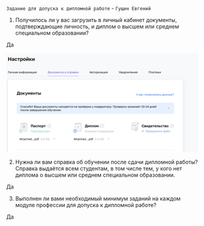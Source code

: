 `Задание для допуска к дипломной работе` - `Гущин Евгений`

1. Получилось ли у вас загрузить в личный кабинет документы, подтверждающие личность, и диплом о высшем или среднем специальном образовании?

Да

![task2](./screen.png)

2. Нужна ли вам справка об обучении после сдачи дипломной работы? Справка выдаётся всем студентам, в том числе тем, у кого нет диплома о высшем или среднем специальном образовании.

Да

3. Выполнен ли вами необходимый минимум заданий на каждом модуле профессии для допуска к дипломной работе?

Да